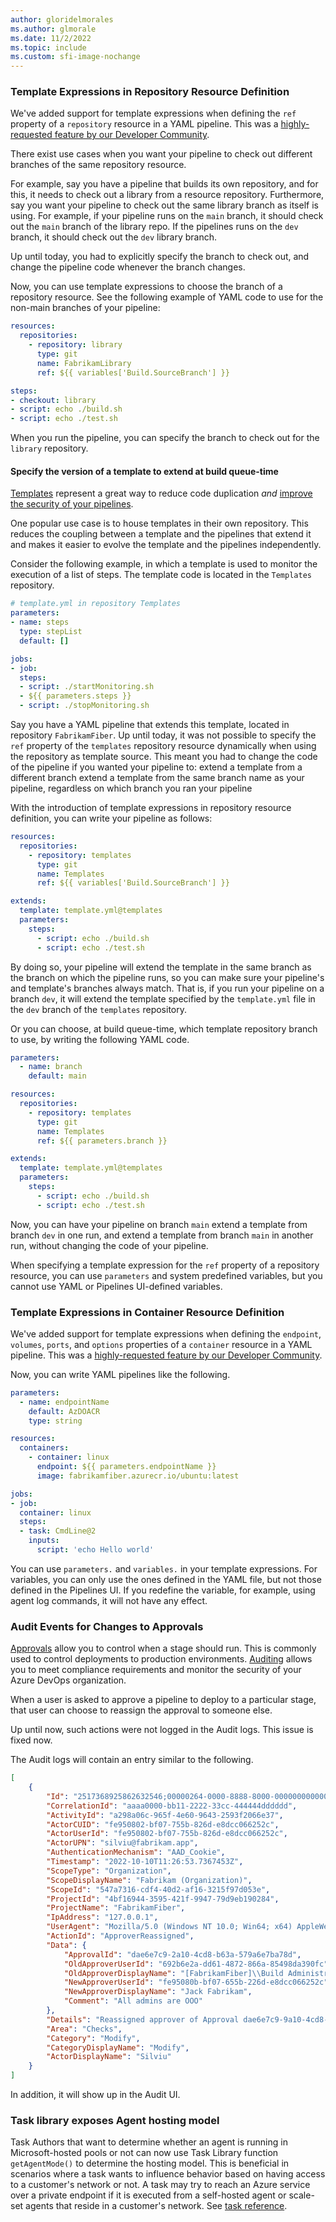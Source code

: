 ```yaml
---
author: gloridelmorales
ms.author: glmorale
ms.date: 11/2/2022
ms.topic: include
ms.custom: sfi-image-nochange
---
```

### Template Expressions in Repository Resource Definition

We've added support for template expressions when defining the `ref` property of a `repository` resource in a YAML pipeline. This was a [highly-requested feature by our Developer Community](https://developercommunity.visualstudio.com/t/allow-variables-at-resourcesrepositoriesrepository/816606).

There exist use cases when you want your pipeline to check out different branches of the same repository resource. 

For example, say you have a pipeline that builds its own repository, and for this, it needs to check out a library from a resource repository. Furthermore, say you want your pipeline to check out the same library branch as itself is using. For example, if your pipeline runs on the `main` branch, it should check out the `main` branch of the library repo. If the pipelines runs on the `dev` branch, it should check out the `dev` library branch.

Up until today, you had to explicitly specify the branch to check out, and change the pipeline code whenever the branch changes. 

Now, you can use template expressions to choose the branch of a repository resource. See the following example of 
YAML code to use for the non-main branches of your pipeline:

```yml
resources:
  repositories:
    - repository: library
      type: git
      name: FabrikamLibrary
      ref: ${{ variables['Build.SourceBranch'] }}

steps:
- checkout: library
- script: echo ./build.sh
- script: echo ./test.sh
```

When you run the pipeline, you can specify the branch to check out for the `library` repository.

#### Specify the version of a template to extend at build queue-time

[Templates](/azure/devops/pipelines/process/templates) represent a great way to reduce code duplication _and_ [improve the security of your pipelines](/azure/devops/pipelines/security/templates?). 

One popular use case is to house templates in their own repository. This reduces the coupling between a template and the pipelines that extend it and makes it easier to evolve the template and the pipelines independently. 

Consider the following example, in which a template is used to monitor the execution of a list of steps. The template code is located in the `Templates` repository.

```yml
# template.yml in repository Templates
parameters:
- name: steps
  type: stepList
  default: []

jobs:
- job:
  steps:
  - script: ./startMonitoring.sh
  - ${{ parameters.steps }}
  - script: ./stopMonitoring.sh
```

Say you have a YAML pipeline that extends this template, located in repository `FabrikamFiber`. Up until today, it was not possible to specify the `ref` property of the `templates` repository resource dynamically when using the repository as template source. This meant you had to change the code of the pipeline if you wanted your pipeline to: 
extend a template from a different branch
extend a template from the same branch name as your pipeline, regardless on which branch you ran your pipeline

With the introduction of template expressions in repository resource definition, you can write your pipeline as follows:
```yml
resources:
  repositories:
    - repository: templates
      type: git
      name: Templates
      ref: ${{ variables['Build.SourceBranch'] }}

extends:
  template: template.yml@templates
  parameters:
    steps:
      - script: echo ./build.sh
      - script: echo ./test.sh
```
By doing so, your pipeline will extend the template in the same branch as the branch on which the pipeline runs, so you can make sure your pipeline's and template's branches always match. That is, if you run your pipeline on a branch `dev`, it will extend the template specified by the `template.yml` file in the `dev` branch of the `templates` repository.

Or you can choose, at build queue-time, which template repository branch to use, by writing the following YAML code.
```yml
parameters:
  - name: branch
    default: main

resources:
  repositories:
    - repository: templates
      type: git
      name: Templates
      ref: ${{ parameters.branch }}

extends:
  template: template.yml@templates
  parameters:
    steps:
      - script: echo ./build.sh
      - script: echo ./test.sh

```

Now, you can have your pipeline on branch `main` extend a template from branch `dev` in one run, and extend a template from branch `main` in another run, without changing the code of your pipeline.

When specifying a template expression for the `ref` property of a repository resource, you can use `parameters` and system predefined variables, but you cannot use YAML or Pipelines UI-defined variables.

### Template Expressions in Container Resource Definition

We've added support for template expressions when defining the `endpoint`, `volumes`,  `ports`, and `options` properties of a `container` resource in a YAML pipeline. This was a [highly-requested feature by our Developer Community](https://developercommunity.visualstudio.com/t/allow-variables-at-resourcesrepositoriesrepository/816606).

Now, you can write YAML pipelines like the following.

```yml
parameters:
  - name: endpointName    
    default: AzDOACR
    type: string

resources:
  containers:
    - container: linux
      endpoint: ${{ parameters.endpointName }}
      image: fabrikamfiber.azurecr.io/ubuntu:latest

jobs:
- job:
  container: linux
  steps:
  - task: CmdLine@2
    inputs:
      script: 'echo Hello world'
```

You can use `parameters.` and `variables.` in your template expressions. For variables, you can only use the ones defined in the YAML file, but not those defined in the Pipelines UI. If you redefine the variable, for example, using agent log commands, it will not have any effect.

### Audit Events for Changes to Approvals

[Approvals](/azure/devops/pipelines/process/approvals?view=azure-devops&tabs=check-pass#approvals&preserve-view=true) allow you to control when a stage should run. This is commonly used to control deployments to production environments. [Auditing](/azure/devops/organizations/audit/azure-devops-auditing?view=azure-devops&tabs=preview-page&preserve-view=true) allows you to meet compliance requirements and monitor the security of your Azure DevOps organization.

When a user is asked to approve a pipeline to deploy to a particular stage, that user can choose to reassign the approval to someone else. 

Up until now, such actions were not logged in the Audit logs. This issue is fixed now. 

The Audit logs will contain an entry similar to the following.
```json
[
    {
        "Id": "2517368925862632546;00000264-0000-8888-8000-000000000000;839ad1ba-f72b-4258-bc3f-88be7a4553b5",
        "CorrelationId": "aaaa0000-bb11-2222-33cc-444444dddddd",
        "ActivityId": "a298a06c-965f-4e60-9643-2593f2066e37",
        "ActorCUID": "fe950802-bf07-755b-826d-e8dcc066252c",
        "ActorUserId": "fe950802-bf07-755b-826d-e8dcc066252c",
        "ActorUPN": "silviu@fabrikam.app",
        "AuthenticationMechanism": "AAD_Cookie",
        "Timestamp": "2022-10-10T11:26:53.7367453Z",
        "ScopeType": "Organization",
        "ScopeDisplayName": "Fabrikam (Organization)",
        "ScopeId": "547a7316-cdf4-40d2-af16-3215f97d053e",
        "ProjectId": "4bf16944-3595-421f-9947-79d9eb190284",
        "ProjectName": "FabrikamFiber",
        "IpAddress": "127.0.0.1",
        "UserAgent": "Mozilla/5.0 (Windows NT 10.0; Win64; x64) AppleWebKit/537.36 (KHTML, like Gecko) Chrome/106.0.0.0 Safari/537.36 Edg/106.0.1370.37",
        "ActionId": "ApproverReassigned",
        "Data": {
            "ApprovalId": "dae6e7c9-2a10-4cd8-b63a-579a6e7ba78d",
            "OldApproverUserId": "692b6e2a-dd61-4872-866a-85498da390fc",
            "OldApproverDisplayName": "[FabrikamFiber]\\Build Administrators",
            "NewApproverUserId": "fe95080b-bf07-655b-226d-e8dcc066252c",
            "NewApproverDisplayName": "Jack Fabrikam",
            "Comment": "All admins are OOO"
        },
        "Details": "Reassigned approver of Approval dae6e7c9-9a10-4cd8-b63a-579a6e7ba78d in Project \"FabrikamFiber\" from \"[FabrikamFiber]\\Build Administrators\" to \"Jack Fabrikam\" with comment \"All admins are OOO\".",
        "Area": "Checks",
        "Category": "Modify",
        "CategoryDisplayName": "Modify",
        "ActorDisplayName": "Silviu"
    }
]

```

In addition, it will show up in the Audit UI.

### Task library exposes Agent hosting model

Task Authors that want to determine whether an agent is running in Microsoft-hosted pools or not can now use Task Library function `getAgentMode()` to determine the hosting model. This is beneficial in scenarios where a task wants to influence behavior based on having access to a customer's network or not. A task may try to reach an Azure service over a private endpoint if it is executed from a self-hosted agent or scale-set agents that reside in a customer's network.
See [task reference](https://github.com/microsoft/azure-pipelines-task-lib/blob/master/node/docs/azure-pipelines-task-lib.md#taskgetAgentMode).
